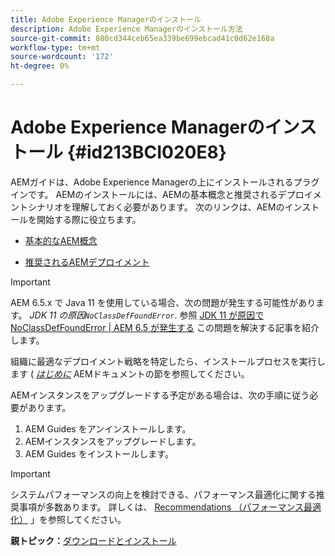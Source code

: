 ```yaml
---
title: Adobe Experience Managerのインストール
description: Adobe Experience Managerのインストール方法
source-git-commit: 880cd344ceb65ea339be699ebcad41c0d62e168a
workflow-type: tm+mt
source-wordcount: '172'
ht-degree: 0%

---
```


# Adobe Experience Managerのインストール {#id213BCI020E8}

AEMガイドは、Adobe Experience Managerの上にインストールされるプラグインです。 AEMのインストールには、AEMの基本概念と推奨されるデプロイメントシナリオを理解しておく必要があります。 次のリンクは、AEMのインストールを開始する際に役立ちます。

- [基本的なAEM概念](https://helpx.adobe.com/experience-manager/6-5/sites/deploying/using/deploy.html#BasicConcepts)

- [推奨されるAEMデプロイメント](https://helpx.adobe.com/experience-manager/6-5/sites/deploying/using/recommended-deploys.html)


>[!IMPORTANT]
>
> AEM 6.5.x で Java 11 を使用している場合、次の問題が発生する可能性があります。 *JDK 11 の原因`NoClassDefFoundError`*. 参照 [JDK 11 が原因で NoClassDefFoundError \| AEM 6.5 が発生する](https://helpx.adobe.com/experience-manager/kb/jdk-11-causes-noclassdeffounderror---aem-6-5.html) この問題を解決する記事を紹介します。

組織に最適なデプロイメント戦略を特定したら、インストールプロセスを実行します ( *[はじめに](https://helpx.adobe.com/jp/experience-manager/6-5/sites/deploying/using/deploy.html#GettingStarted)* AEMドキュメントの節を参照してください。

AEMインスタンスをアップグレードする予定がある場合は、次の手順に従う必要があります。

1. AEM Guides をアンインストールします。
1. AEMインスタンスをアップグレードします。
1. AEM Guides をインストールします。

>[!IMPORTANT]
>
> システムパフォーマンスの向上を検討できる、パフォーマンス最適化に関する推奨事項が多数あります。 詳しくは、 [Recommendations （パフォーマンス最適化）](download-install-recommend-perf-optimiz.md#) 」を参照してください。

**親トピック：**[&#x200B;ダウンロードとインストール](download-install.md)
